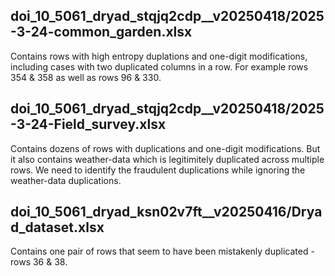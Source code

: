 ## doi_10_5061_dryad_stqjq2cdp\_\_v20250418/2025-3-24-common_garden.xlsx

Contains rows with high entropy duplations and one-digit modifications, including cases with two duplicated columns in a row. For example rows 354 & 358 as well as rows 96 & 330.

## doi_10_5061_dryad_stqjq2cdp\_\_v20250418/2025-3-24-Field_survey.xlsx

Contains dozens of rows with duplications and one-digit modifications. But it also contains weather-data which is legitimitely duplicated across multiple rows. We need to identify the fraudulent duplications while ignoring the weather-data duplications.

## doi_10_5061_dryad_ksn02v7ft\_\_v20250416/Dryad_dataset.xlsx

Contains one pair of rows that seem to have been mistakenly duplicated - rows 36 & 38.
